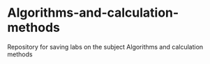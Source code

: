# Algorithms-and-calculation-methods
Repository for saving labs on the subject Algorithms and calculation methods
